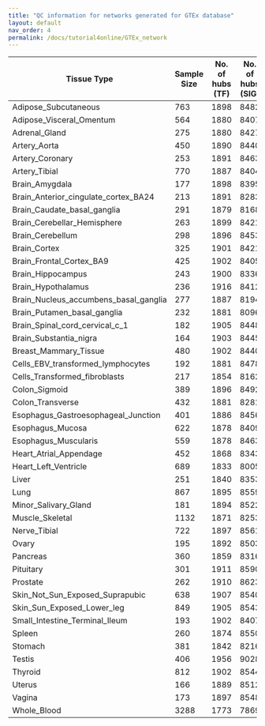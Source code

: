 ```yaml
---
title: "QC information for networks generated for GTEx database"
layout: default
nav_order: 4
permalink: /docs/tutorial4online/GTEx_network
---
```



| Tissue Type  | Sample Size | No. of hubs (TF) | No. of hubs (SIG) | No. of total genes | No. of edges | Link to QC html                                                                                       |
|---------------------------------------|-------------|------------------|-------------------|--------------------|--------------|-------------------------------------------------------------------------------------------------------|
| Adipose_Subcutaneous                  | 763         | 1898             | 8482              | 32006              | 748106       | [Adipose_Subcutaneous](tutorial4Online/GTEx_network_QC/Adipose_SubcutaneousnetQC.html)                                   |
| Adipose_Visceral_Omentum              | 564         | 1880             | 8407              | 30679              | 527263       | [Adipose_Visceral_Omentum](tutorial4Online/GTEx_network_QC/Adipose_Visceral_OmentumnetQC.html)                           |
| Adrenal_Gland                         | 275         | 1880             | 8427              | 31202              | 741880       | [Adrenal_Gland](tutorial4Online/GTEx_network_QC/Adrenal_GlandnetQC.html)                                                 |
| Artery_Aorta                          | 450         | 1890             | 8440              | 31975              | 847886       | [Artery_Aorta](tutorial4Online/GTEx_network_QC/Artery_AortanetQC.html)                                                   |
| Artery_Coronary                       | 253         | 1891             | 8463              | 31946              | 953909       | [Artery_Coronary](tutorial4Online/GTEx_network_QC/Artery_CoronarynetQC.html)                                             |
| Artery_Tibial                         | 770         | 1887             | 8404              | 31357              | 792675       | [Artery_Tibial](tutorial4Online/GTEx_network_QC/Artery_TibialnetQC.html)                                                 |
| Brain_Amygdala                        | 177         | 1898             | 8395              | 30473              | 577441       | [Brain_Amygdala](tutorial4Online/GTEx_network_QC/Brain_AmygdalanetQC.html)                                               |
| Brain_Anterior_cingulate_cortex_BA24  | 213         | 1891             | 8283              | 29992              | 541470       | [Brain_Anterior_cingulate_cortex_BA24](tutorial4Online/GTEx_network_QC/Brain_Anterior_cingulate_cortex_BA24netQC.html)   |
| Brain_Caudate_basal_ganglia           | 291         | 1879             | 8168              | 29343              | 487432       | [Brain_Caudate_basal_ganglia](tutorial4Online/GTEx_network_QC/Brain_Caudate_basal_ganglianetQC.html)                     |
| Brain_Cerebellar_Hemisphere           | 263         | 1899             | 8421              | 31435              | 549276       | [Brain_Cerebellar_Hemisphere](tutorial4Online/GTEx_network_QC/Brain_Cerebellar_HemispherenetQC.html)                     |
| Brain_Cerebellum                      | 298         | 1896             | 8453              | 32346              | 559565       | [Brain_Cerebellum](tutorial4Online/GTEx_network_QC/Brain_CerebellumnetQC.html)                                           |
| Brain_Cortex                          | 325         | 1901             | 8421              | 30940              | 564814       | [Brain_Cortex](tutorial4Online/GTEx_network_QC/Brain_CortexnetQC.html)                                                   |
| Brain_Frontal_Cortex_BA9              | 425         | 1902             | 8405              | 30615              | 557345       | [Brain_Frontal_Cortex_BA9](tutorial4Online/GTEx_network_QC/Brain_Frontal_Cortex_BA9netQC.html)                           |
| Brain_Hippocampus                     | 243         | 1900             | 8336              | 30066              | 572179       | [Brain_Hippocampus](tutorial4Online/GTEx_network_QC/Brain_HippocampusnetQC.html)                                         |
| Brain_Hypothalamus                    | 236         | 1916             | 8412              | 30493              | 561057       | [Brain_Hypothalamus](tutorial4Online/GTEx_network_QC/Brain_HypothalamusnetQC.html)                                       |
| Brain_Nucleus_accumbens_basal_ganglia | 277         | 1887             | 8194              | 29520              | 511001       | [Brain_Nucleus_accumbens_basal_ganglia](tutorial4Online/GTEx_network_QC/Brain_Nucleus_accumbens_basal_ganglianetQC.html) |
| Brain_Putamen_basal_ganglia           | 232         | 1881             | 8096              | 28782              | 463706       | [Brain_Putamen_basal_ganglia](tutorial4Online/GTEx_network_QC/Brain_Putamen_basal_ganglianetQC.html)                     |
| Brain_Spinal_cord_cervical_c_1        | 182         | 1905             | 8448              | 30470              | 588439       | [Brain_Spinal_cord_cervical_c_1](tutorial4Online/GTEx_network_QC/Brain_Spinal_cord_cervical_c_1netQC.html)               |
| Brain_Substantia_nigra                | 164         | 1903             | 8445              | 30519              | 549376       | [Brain_Substantia_nigra](tutorial4Online/GTEx_network_QC/Brain_Substantia_nigranetQC.html)                               |
| Breast_Mammary_Tissue                 | 480         | 1902             | 8440              | 31452              | 570403       | [Breast_Mammary_Tissue](tutorial4Online/GTEx_network_QC/Breast_Mammary_TissuenetQC.html)                                 |
| Cells_EBV_transformed_lymphocytes     | 192         | 1881             | 8478              | 32226              | 970419       | [Cells_EBV_transformed_lymphocytes](tutorial4Online/GTEx_network_QC/Cells_EBV_transformed_lymphocytesnetQC.html)         |
| Cells_Transformed_fibroblasts         | 217         | 1854             | 8162              | 29528              | 395354       | [Cells_Transformed_fibroblasts](tutorial4Online/GTEx_network_QC/Cells_Transformed_fibroblastsnetQC.html)                 |
| Colon_Sigmoid                         | 389         | 1896             | 8492              | 31695              | 845675       | [Colon_Sigmoid](tutorial4Online/GTEx_network_QC/Colon_SigmoidnetQC.html)                                                 |
| Colon_Transverse                      | 432         | 1881             | 8281              | 30004              | 426845       | [Colon_Transverse](tutorial4Online/GTEx_network_QC/Colon_TransversenetQC.html)                                           |
| Esophagus_Gastroesophageal_Junction   | 401         | 1886             | 8456              | 31360              | 747937       | [Esophagus_Gastroesophageal_Junction](tutorial4Online/GTEx_network_QC/Esophagus_Gastroesophageal_JunctionnetQC.html)     |
| Esophagus_Mucosa                      | 622         | 1878             | 8409              | 30835              | 523176       | [Esophagus_Mucosa](tutorial4Online/GTEx_network_QC/Esophagus_MucosanetQC.html)                                           |
| Esophagus_Muscularis                  | 559         | 1878             | 8463              | 31255              | 644457       | [Esophagus_Muscularis](tutorial4Online/GTEx_network_QC/Esophagus_MuscularisnetQC.html)                                   |
| Heart_Atrial_Appendage                | 452         | 1868             | 8343              | 29946              | 549378       | [Heart_Atrial_Appendage](tutorial4Online/GTEx_network_QC/Heart_Atrial_AppendagenetQC.html)                               |
| Heart_Left_Ventricle                  | 689         | 1833             | 8005              | 27771              | 402611       | [Heart_Left_Ventricle](tutorial4Online/GTEx_network_QC/Heart_Left_VentriclenetQC.html)                                   |
| Liver                                 | 251         | 1840             | 8353              | 29931              | 685787       | [Liver](tutorial4Online/GTEx_network_QC/LivernetQC.html)                                                                 |
| Lung                                  | 867         | 1895             | 8559              | 32694              | 674020       | [Lung](tutorial4Online/GTEx_network_QC/LungnetQC.html)                                                                   |
| Minor_Salivary_Gland                  | 181         | 1894             | 8522              | 31892              | 706291       | [Minor_Salivary_Gland](tutorial4Online/GTEx_network_QC/Minor_Salivary_GlandnetQC.html)                                   |
| Muscle_Skeletal                       | 1132        | 1871             | 8253              | 29314              | 455219       | [Muscle_Skeletal](tutorial4Online/GTEx_network_QC/Muscle_SkeletalnetQC.html)                                             |
| Nerve_Tibial                          | 722         | 1897             | 8561              | 33487              | 716865       | [Nerve_Tibial](tutorial4Online/GTEx_network_QC/Nerve_TibialnetQC.html)                                                   |
| Ovary                                 | 195         | 1892             | 8503              | 32811              | 987284       | [Ovary](tutorial4Online/GTEx_network_QC/OvarynetQC.html)                                                                 |
| Pancreas                              | 360         | 1859             | 8316              | 29285              | 465621       | [Pancreas](tutorial4Online/GTEx_network_QC/PancreasnetQC.html)                                                           |
| Pituitary                             | 301         | 1911             | 8590              | 33284              | 846479       | [Pituitary](tutorial4Online/GTEx_network_QC/PituitarynetQC.html)                                                         |
| Prostate                              | 262         | 1910             | 8623              | 32798              | 847158       | [Prostate](tutorial4Online/GTEx_network_QC/ProstatenetQC.html)                                                           |
| Skin_Not_Sun_Exposed_Suprapubic       | 638         | 1907             | 8540              | 32304              | 718220       | [Skin_Not_Sun_Exposed_Suprapubic](tutorial4Online/GTEx_network_QC/Skin_Not_Sun_Exposed_SuprapubicnetQC.html)             |
| Skin_Sun_Exposed_Lower_leg            | 849         | 1905             | 8543              | 32263              | 630414       | [Skin_Sun_Exposed_Lower_leg](tutorial4Online/GTEx_network_QC/Skin_Sun_Exposed_Lower_legnetQC.html)                       |
| Small_Intestine_Terminal_Ileum        | 193         | 1902             | 8407              | 31013              | 502693       | [Small_Intestine_Terminal_Ileum](tutorial4Online/GTEx_network_QC/Small_Intestine_Terminal_IleumnetQC.html)               |
| Spleen                                | 260         | 1874             | 8550              | 32725              | 762506       | [Spleen](tutorial4Online/GTEx_network_QC/SpleennetQC.html)                                                               |
| Stomach                               | 381         | 1842             | 8216              | 29404              | 465055       | [Stomach](tutorial4Online/GTEx_network_QC/StomachnetQC.html)                                                             |
| Testis                                | 406         | 1956             | 9028              | 38136              | 598255       | [Testis](tutorial4Online/GTEx_network_QC/TestisnetQC.html)                                                               |
| Thyroid                               | 812         | 1902             | 8544              | 33244              | 739934       | [Thyroid](tutorial4Online/GTEx_network_QC/ThyroidnetQC.html)                                                             |
| Uterus                                | 166         | 1889             | 8512              | 32544              | 924647       | [Uterus](tutorial4Online/GTEx_network_QC/UterusnetQC.html)                                                               |
| Vagina                                | 173         | 1897             | 8548              | 32558              | 707535       | [Vagina](tutorial4Online/GTEx_network_QC/VaginanetQC.html)                                                               |
| Whole_Blood                           | 3288        | 1773             | 7869              | 27351              | 307150       | [Whole_Blood](tutorial4Online/GTEx_network_QC/Whole_BloodnetQC.html)                                                     |



